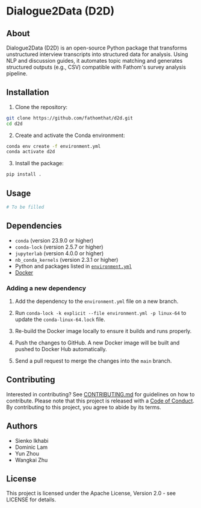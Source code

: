 # Dialogue2Data (D2D)

## About
Dialogue2Data (D2D) is an open-source Python package that transforms unstructured interview transcripts into structured data for analysis. Using NLP and discussion guides, it automates topic matching and generates structured outputs (e.g., CSV) compatible with Fathom's survey analysis pipeline.

## Installation
1. Clone the repository:
```bash
git clone https://github.com/fathomthat/d2d.git
cd d2d
```
2. Create and activate the Conda environment:
```bash
conda env create -f environment.yml
conda activate d2d
```
3. Install the package:
```bash
pip install .
```

## Usage
```python
# To be filled
```

## Dependencies

- `conda` (version 23.9.0 or higher)
- `conda-lock` (version 2.5.7 or higher)
- `jupyterlab` (version 4.0.0 or higher)
- `nb_conda_kernels` (version 2.3.1 or higher)
- Python and packages listed in [`environment.yml`](environment.yml)
- [Docker](https://www.docker.com/)

### Adding a new dependency

1. Add the dependency to the `environment.yml` file on a new branch.

2. Run `conda-lock -k explicit --file environment.yml -p linux-64` to update the `conda-linux-64.lock` file.

2. Re-build the Docker image locally to ensure it builds and runs properly.

3. Push the changes to GitHub. A new Docker
   image will be built and pushed to Docker Hub automatically.

5. Send a pull request to merge the changes into the `main` branch. 

## Contributing
Interested in contributing? See [CONTRIBUTING.md](CONTRIBUTING.md) for guidelines on how to contribute. Please note that this project is released with a [Code of Conduct](CODE_OF_CONDUCT.md). By contributing to this project, you agree to abide by its terms.

## Authors

- Sienko Ikhabi 
- Dominic Lam
- Yun Zhou
- Wangkai Zhu

## License
This project is licensed under the Apache License, Version 2.0 - see LICENSE for details.
